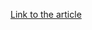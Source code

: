 [Link to the article](https://exchange.xforce.ibmcloud.com/collection/GuessWho-Ransomware-A-Variant-of-Rapid-Ransomwareef226b9792fa4c1e34fa4c587db04145)
